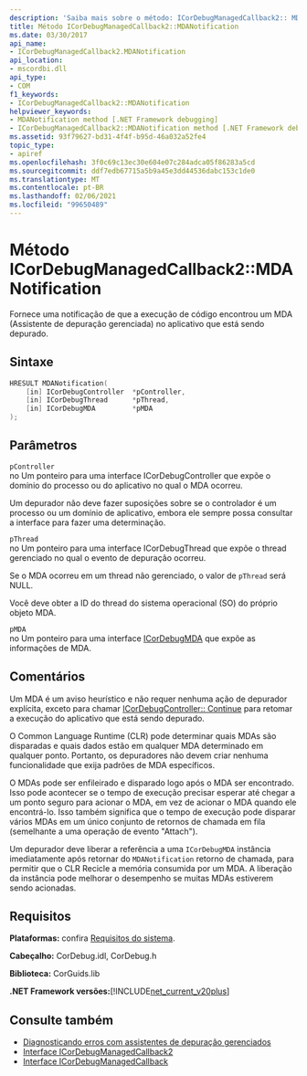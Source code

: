```yaml
---
description: 'Saiba mais sobre o método: ICorDebugManagedCallback2:: MDANotification'
title: Método ICorDebugManagedCallback2::MDANotification
ms.date: 03/30/2017
api_name:
- ICorDebugManagedCallback2.MDANotification
api_location:
- mscordbi.dll
api_type:
- COM
f1_keywords:
- ICorDebugManagedCallback2::MDANotification
helpviewer_keywords:
- MDANotification method [.NET Framework debugging]
- ICorDebugManagedCallback2::MDANotification method [.NET Framework debugging]
ms.assetid: 93f79627-bd31-4f4f-b95d-46a032a52fe4
topic_type:
- apiref
ms.openlocfilehash: 3f0c69c13ec30e604e07c284adca05f86283a5cd
ms.sourcegitcommit: ddf7edb67715a5b9a45e3dd44536dabc153c1de0
ms.translationtype: MT
ms.contentlocale: pt-BR
ms.lasthandoff: 02/06/2021
ms.locfileid: "99650489"
---
```

# <a name="icordebugmanagedcallback2mdanotification-method"></a>Método ICorDebugManagedCallback2::MDANotification

Fornece uma notificação de que a execução de código encontrou um MDA (Assistente de depuração gerenciada) no aplicativo que está sendo depurado.  
  
## <a name="syntax"></a>Sintaxe  
  
```cpp  
HRESULT MDANotification(  
    [in] ICorDebugController  *pController,  
    [in] ICorDebugThread      *pThread,  
    [in] ICorDebugMDA         *pMDA  
);  
```  
  
## <a name="parameters"></a>Parâmetros  

 `pController`  
 no Um ponteiro para uma interface ICorDebugController que expõe o domínio do processo ou do aplicativo no qual o MDA ocorreu.  
  
 Um depurador não deve fazer suposições sobre se o controlador é um processo ou um domínio de aplicativo, embora ele sempre possa consultar a interface para fazer uma determinação.  
  
 `pThread`  
 no Um ponteiro para uma interface ICorDebugThread que expõe o thread gerenciado no qual o evento de depuração ocorreu.  
  
 Se o MDA ocorreu em um thread não gerenciado, o valor de `pThread` será NULL.  
  
 Você deve obter a ID do thread do sistema operacional (SO) do próprio objeto MDA.  
  
 `pMDA`  
 no Um ponteiro para uma interface [ICorDebugMDA](icordebugmda-interface.md) que expõe as informações de MDA.  
  
## <a name="remarks"></a>Comentários  

 Um MDA é um aviso heurístico e não requer nenhuma ação de depurador explícita, exceto para chamar [ICorDebugController:: Continue](icordebugcontroller-continue-method.md) para retomar a execução do aplicativo que está sendo depurado.  
  
 O Common Language Runtime (CLR) pode determinar quais MDAs são disparadas e quais dados estão em qualquer MDA determinado em qualquer ponto. Portanto, os depuradores não devem criar nenhuma funcionalidade que exija padrões de MDA específicos.  
  
 O MDAs pode ser enfileirado e disparado logo após o MDA ser encontrado. Isso pode acontecer se o tempo de execução precisar esperar até chegar a um ponto seguro para acionar o MDA, em vez de acionar o MDA quando ele encontrá-lo. Isso também significa que o tempo de execução pode disparar vários MDAs em um único conjunto de retornos de chamada em fila (semelhante a uma operação de evento "Attach").  
  
 Um depurador deve liberar a referência a uma `ICorDebugMDA` instância imediatamente após retornar do `MDANotification` retorno de chamada, para permitir que o CLR Recicle a memória consumida por um MDA. A liberação da instância pode melhorar o desempenho se muitas MDAs estiverem sendo acionadas.  
  
## <a name="requirements"></a>Requisitos  

 **Plataformas:** confira [Requisitos do sistema](../../get-started/system-requirements.md).  
  
 **Cabeçalho:** CorDebug.idl, CorDebug.h  
  
 **Biblioteca:** CorGuids.lib  
  
 **.NET Framework versões:**[!INCLUDE[net_current_v20plus](../../../../includes/net-current-v20plus-md.md)]  
  
## <a name="see-also"></a>Consulte também

- [Diagnosticando erros com assistentes de depuração gerenciados](../../debug-trace-profile/diagnosing-errors-with-managed-debugging-assistants.md)
- [Interface ICorDebugManagedCallback2](icordebugmanagedcallback2-interface.md)
- [Interface ICorDebugManagedCallback](icordebugmanagedcallback-interface.md)
